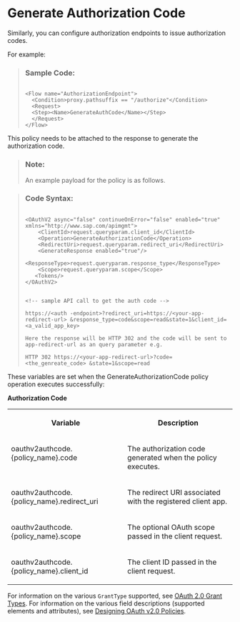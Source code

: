 <!-- loio46d9bb6a604d4056b8815d2daf6e0d8e -->

# Generate Authorization Code

Similarly, you can configure authorization endpoints to issue authorization codes.

For example:

> ### Sample Code:  
> ```
> 
> <Flow name="AuthorizationEndpoint">
> 	<Condition>proxy.pathsuffix == "/authorize"</Condition>
> 	<Request>
> 	<Step><Name>GenerateAuthCode</Name></Step>
> 	</Request>
> </Flow>
> ```

This policy needs to be attached to the response to generate the authorization code.

> ### Note:  
> An example payload for the policy is as follows.

> ### Code Syntax:  
> ```
> 
> <OAuthV2 async="false" continueOnError="false" enabled="true" xmlns="http://www.sap.com/apimgmt">
>     <ClientId>request.queryparam.client_id</ClientId> 
>     <Operation>GenerateAuthorizationCode</Operation>
>     <RedirectUri>request.queryparam.redirect_uri</RedirectUri> 
>     <GenerateResponse enabled="true"/>
>     <ResponseType>request.queryparam.response_type</ResponseType> 
>     <Scope>request.queryparam.scope</Scope>
>    <Tokens/>
> </OAuthV2>
> 
> 
> <!-- sample API call to get the auth code -->
> 
> https://<auth -endpoint>?redirect_uri=https://<your-app-redirect-url> &response_type=code&scope=read&state=1&client_id=<a_valid_app_key>
> 
> Here the response will be HTTP 302 and the code will be sent to app-redirect-url as an query parameter e.g.
> 
> HTTP 302 https://<your-app-redirect-url>?code=<the_genreate_code> &state=1&scope=read
> 
> ```

These variables are set when the GenerateAuthorizationCode policy operation executes successfully:

**Authorization Code**


<table>
<tr>
<th valign="top">

Variable

</th>
<th valign="top">

Description

</th>
</tr>
<tr>
<td valign="top">

oauthv2authcode.\{policy\_name\}.code

</td>
<td valign="top">

The authorization code generated when the policy executes.

</td>
</tr>
<tr>
<td valign="top">

oauthv2authcode.\{policy\_name\}.redirect\_uri

</td>
<td valign="top">

The redirect URI associated with the registered client app.

</td>
</tr>
<tr>
<td valign="top">

oauthv2authcode.\{policy\_name\}.scope

</td>
<td valign="top">

The optional OAuth scope passed in the client request.

</td>
</tr>
<tr>
<td valign="top">

oauthv2authcode.\{policy\_name\}.client\_id

</td>
<td valign="top">

The client ID passed in the client request.

</td>
</tr>
</table>

For information on the various `GrantType` supported, see [OAuth 2.0 Grant Types](oauth-2-0-grant-types-308a18a.md). For information on the various field descriptions \(supported elements and attributes\), see [Designing OAuth v2.0 Policies](designing-oauth-v2-0-policies-68f0246.md).

